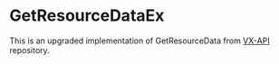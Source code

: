 # GetResourceDataEx

This is an upgraded implementation of GetResourceData from [VX-API](https://github.com/vxunderground/VX-API/blob/main/VX-API/ManualResourceDataFetching.cpp) repository.

